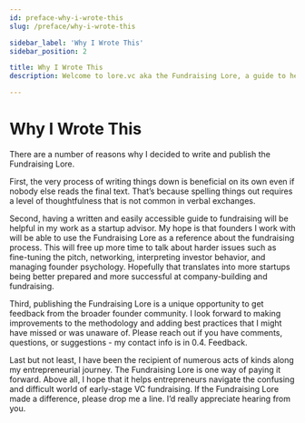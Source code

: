 ```yaml
---
id: preface-why-i-wrote-this
slug: /preface/why-i-wrote-this

sidebar_label: 'Why I Wrote This'
sidebar_position: 2

title: Why I Wrote This
description: Welcome to lore.vc aka the Fundraising Lore, a guide to help founder CEOs successfully raise early-stage VC financing from Silicon Valley investors

---
```


# Why I Wrote This

There are a number of reasons why I decided to write and publish the Fundraising Lore.

First, the very process of writing things down is beneficial on its own even if nobody else reads the final text. That’s because spelling things out requires a level of thoughtfulness that is not common in verbal exchanges.

Second, having a written and easily accessible guide to fundraising will be helpful in my work as a startup advisor. My hope is that founders I work with will be able to use the Fundraising Lore as a reference about the fundraising process. This will free up more time to talk about harder issues such as fine-tuning the pitch, networking, interpreting investor behavior, and managing founder psychology. Hopefully that translates into more startups being better prepared and more successful at company-building and fundraising.

Third, publishing the Fundraising Lore is a unique opportunity to get feedback from the broader founder community. I look forward to making improvements to the methodology and adding best practices that I might have missed or was unaware of. Please reach out if you have comments, questions, or suggestions - my contact info is in 0.4. Feedback.

Last but not least, I have been the recipient of numerous acts of kinds along my entrepreneurial journey. The Fundraising Lore is one way of paying it forward. Above all, I hope that it helps entrepreneurs navigate the confusing and difficult world of early-stage VC fundraising. If the Fundraising Lore made a difference, please drop me a line. I’d really appreciate hearing from you.